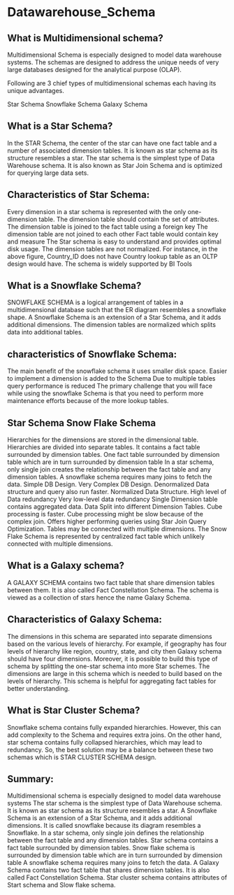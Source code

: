 # Datawarehouse_Schema


## What is Multidimensional schema?
Multidimensional Schema is especially designed to model data warehouse systems. The schemas are designed to address the unique needs of very large databases designed for the analytical purpose (OLAP).

Following are 3 chief types of multidimensional schemas each having its unique advantages.

Star Schema
Snowflake Schema
Galaxy Schema


## What is a Star Schema?
In the STAR Schema, the center of the star can have one fact table and a number of associated dimension tables. It is known as star schema as its structure resembles a star. The star schema is the simplest type of Data Warehouse schema. It is also known as Star Join Schema and is optimized for querying large data sets.

## Characteristics of Star Schema:

Every dimension in a star schema is represented with the only one-dimension table.
The dimension table should contain the set of attributes.
The dimension table is joined to the fact table using a foreign key
The dimension table are not joined to each other
Fact table would contain key and measure
The Star schema is easy to understand and provides optimal disk usage.
The dimension tables are not normalized. For instance, in the above figure, Country_ID does not have Country lookup table as an OLTP design would have.
The schema is widely supported by BI Tools

## What is a Snowflake Schema?

SNOWFLAKE SCHEMA is a logical arrangement of tables in a multidimensional database such that the ER diagram resembles a snowflake shape. A Snowflake Schema is an extension of a Star Schema, and it adds additional dimensions. The dimension tables are normalized which splits data into additional tables.

## characteristics of Snowflake Schema:

The main benefit of the snowflake schema it uses smaller disk space.
Easier to implement a dimension is added to the Schema
Due to multiple tables query performance is reduced
The primary challenge that you will face while using the snowflake Schema is that you need to perform more maintenance efforts because of the more lookup tables.
## Star Schema	Snow Flake Schema
Hierarchies for the dimensions are stored in the dimensional table.	Hierarchies are divided into separate tables.
It contains a fact table surrounded by dimension tables.	One fact table surrounded by dimension table which are in turn surrounded by dimension table
In a star schema, only single join creates the relationship between the fact table and any dimension tables.	A snowflake schema requires many joins to fetch the data.
Simple DB Design.	Very Complex DB Design.
Denormalized Data structure and query also run faster.	Normalized Data Structure.
High level of Data redundancy	Very low-level data redundancy
Single Dimension table contains aggregated data.	Data Split into different Dimension Tables.
Cube processing is faster.	Cube processing might be slow because of the complex join.
Offers higher performing queries using Star Join Query Optimization. Tables may be connected with multiple dimensions.	The Snow Flake Schema is represented by centralized fact table which unlikely connected with multiple dimensions.
## What is a Galaxy schema?
A GALAXY SCHEMA contains two fact table that share dimension tables between them. It is also called Fact Constellation Schema. The schema is viewed as a collection of stars hence the name Galaxy Schema.

## Characteristics of Galaxy Schema:

The dimensions in this schema are separated into separate dimensions based on the various levels of hierarchy.
For example, if geography has four levels of hierarchy like region, country, state, and city then Galaxy schema should have four dimensions.
Moreover, it is possible to build this type of schema by splitting the one-star schema into more Star schemes.
The dimensions are large in this schema which is needed to build based on the levels of hierarchy.
This schema is helpful for aggregating fact tables for better understanding.

## What is Star Cluster Schema?

Snowflake schema contains fully expanded hierarchies. However, this can add complexity to the Schema and requires extra joins. On the other hand, star schema contains fully collapsed hierarchies, which may lead to redundancy. So, the best solution may be a balance between these two schemas which is STAR CLUSTER SCHEMA design.

## Summary:
Multidimensional schema is especially designed to model data warehouse systems
The star schema is the simplest type of Data Warehouse schema. It is known as star schema as its structure resembles a star.
A Snowflake Schema is an extension of a Star Schema, and it adds additional dimensions. It is called snowflake because its diagram resembles a Snowflake.
In a star schema, only single join defines the relationship between the fact table and any dimension tables.
Star schema contains a fact table surrounded by dimension tables.
Snow flake schema is surrounded by dimension table which are in turn surrounded by dimension table
A snowflake schema requires many joins to fetch the data.
A Galaxy Schema contains two fact table that shares dimension tables. It is also called Fact Constellation Schema.
Star cluster schema contains attributes of Start schema and Slow flake schema.
